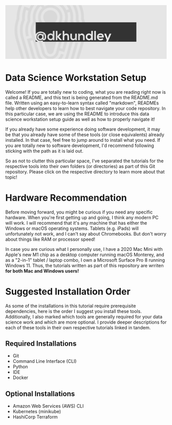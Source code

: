 ![](admin/assets/dkhundley_banner.png)
# Data Science Workstation Setup
Welcome! If you are totally new to coding, what you are reading right now is called a README, and this text is being generated from the README.md file. Written using an easy-to-learn syntax called "markdown", READMEs help other developers to learn how to best navigate your code repository. In this particular case, we are using the README to introduce this data science workstation setup guide as well as how to properly navigate it!

If you already have some experience doing software development, it may be that you already have some of these tools (or close equivalents) already installed. In that case, feel free to jump around to install what you need. If you are totally new to software development, I'd recommend following sticking with the path as it is laid out.

So as not to clutter this particular space, I've separated the tutorials for the respective tools into their own folders (or directories) as part of this Git repository. Please click on the respective directory to learn more about that topic!

# Hardware Recommendation
Before moving forward, you might be curious if you need any specific hardware. When you're first getting up and going, I think any modern PC will work. I will recommend that it's any machine that has either the Windows or macOS operating systems. Tablets (e.g. iPads) will unfortunately not work, and I can't say about Chromebooks. But don't worry about things like RAM or processor speed!

In case you are curious what I personally use, I have a 2020 Mac Mini with Apple's new M1 chip as a desktop computer running macOS Monterey, and as a "2-in-1" tablet / laptop combo, I own a Microsoft Surface Pro 8 running Windows 11. Thus, the tutorials written as part of this repository are wrriten **for both Mac and Windows users!**

# Suggested Installation Order
As some of the installations in this tutorial require prerequisite dependencies, here is the order I suggest you install these tools. Additionally, I also marked which tools are generally required for your data science work and which are more optional. I provide deeper descriptions for each of these tools in their own respective tutorials linked in tandem.

## Required Installations

- Git
- Command Line Interface (CLI)
- Python
- IDE
- Docker

## Optional Installations
- Amazon Web Services (AWS) CLI
- Kubernetes (minikube)
- HashiCorp Terraform